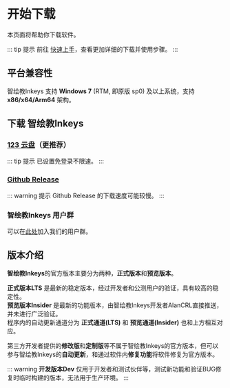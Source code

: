 # <i class="fa-solid fa-download"></i> 开始下载

<ArticleMetadata />

本页面将帮助你下载软件。  

::: tip 提示
前往 [快速上手](https://wiki.inkeys.top/start/start/)，查看更加详细的下载并使用步骤。 
:::

## 平台兼容性
智绘教Inkeys 支持 **Windows 7** (RTM, 即原版 sp0) 及以上系统，支持 **x86/x64/Arm64** 架构。

## 下载 智绘教Inkeys

### [123 云盘](https://www.123pan.com/s/duk9-n4dAd.html)（更推荐）

::: tip 提示
已设置免登录不限速。
:::

### [Github Release](https://github.com/Alan-CRL/Inkeys/releases)

::: warning 提示
Github Release 的下载速度可能较慢。
:::

### 智绘教Inkeys 用户群
可以在[此处](./link)加入我们的用户群。

## 版本介绍

**智绘教Inkeys**的官方版本主要分为两种，**正式版本**和**预览版本**。  

**正式版本LTS** 是最新的稳定版本，经过开发者和公测用户的验证，具有较高的稳定性。  
**预览版本Insider** 是最新的功能版本，由智绘教Inkeys开发者AlanCRL直接推送，并未进行广泛验证。  
程序内的自动更新通道分为 **正式通道(LTS)** 和 **预览通道(Insider)** 也和上方相互对应。  

第三方开发者提供的**修改版**和**定制版**等不属于智绘教Inkeys的官方版本，但可以参与智绘教Inkeys的**自动更新**，和通过软件内**修复功能**将软件修复为官方版本。  

::: warning **开发版本Dev**
仅用于开发者和测试伙伴等，测试新功能和验证BUG修复时临时构建的版本，无法用于生产环境。 <a href="https://www.123912.com/s/duk9-BkEAd"><i class="fa-solid fa-download"></i></a>
:::